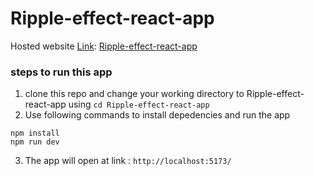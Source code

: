 # Ripple-effect-react-app

Hosted website [Link]((https://tanu-ripple-effect-react-app.netlify.app/)): [Ripple-effect-react-app](https://tanu-ripple-effect-react-app.netlify.app/)
### steps to run this app
1. clone this repo and change your working directory to Ripple-effect-react-app using `cd Ripple-effect-react-app`
2. Use following commands to install depedencies and run the app
```
npm install
npm run dev
```
3. The app will open at link :  `http://localhost:5173/`